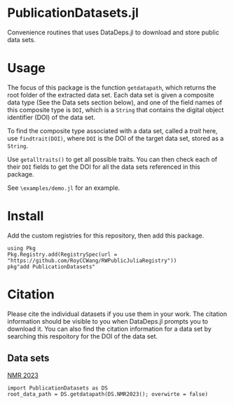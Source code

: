 # PublicationDatasets.jl
Convenience routines that uses DataDeps.jl to download and store public data sets.

# Usage
The focus of this package is the function `getdatapath`, which returns the root folder of the extracted data set. Each data set is given a composite data type (See the Data sets section below), and one of the field names of this composite type is `DOI`, which is a `String` that contains the digital object identifier (DOI) of the data set.

To find the composite type associated with a data set, called a *trait* here, use `findtrait(DOI)`, where `DOI` is the DOI of the target data set, stored as a `String`.

Use `getalltraits()` to get all possible traits. You can then check each of their `DOI` fields to get the DOI for all the data sets referenced in this package.

See `\examples/demo.jl` for an example.

# Install
Add the custom registries for this repository, then add this package.
```
using Pkg
Pkg.Registry.add(RegistrySpec(url = "https://github.com/RoyCCWang/RWPublicJuliaRegistry"))
pkg"add PublicationDatasets"
```

# Citation
Please cite the individual datasets if you use them in your work. The citation information should be visible to you when DataDeps.jl prompts you to download it. You can also find the citation information for a data set by searching this respoitory for the DOI of the data set.

## Data sets
[NMR 2023](https://doi.org/10.5281/zenodo.8174261)
```julis
import PublicationDatasets as DS
root_data_path = DS.getdatapath(DS.NMR2023(); overwirte = false)
```
